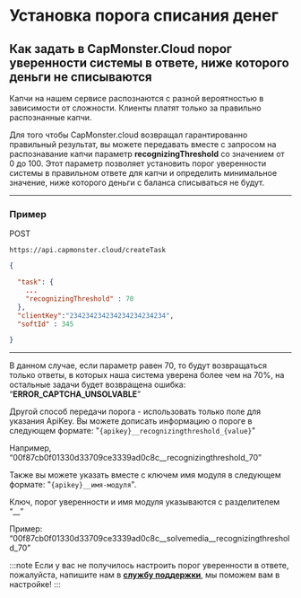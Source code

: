 ﻿---
sidebar_position: 6
---

# Установка порога списания денег

## Как задать в CapMonster.Cloud порог уверенности системы в ответе, ниже которого деньги не списываются

Капчи на нашем сервисе распознаются с разной вероятностью в зависимости от сложности. Клиенты платят только за правильно распознанные капчи.

Для того чтобы CapMonster.cloud возвращал гарантированно правильный результат, вы можете передавать вместе с запросом на распознавание капчи параметр **recognizingThreshold** со значением от 0 до 100. Этот параметр позволяет установить порог уверенности системы в правильном ответе для капчи и определить минимальное значение, ниже которого деньги с баланса списываться не будут. 

---

### Пример

POST 
```http
https://api.capmonster.cloud/createTask
```
```json
{

  "task": { 
    ...
    "recognizingThreshold" : 70
  },
  "clientKey":"234234234234234234234234",
  "softId" : 345

}
```
---
В данном случае, если параметр равен 70, то будут возвращаться только ответы, в которых наша система уверена более чем на 70%, на остальные задачи будет возвращена ошибка: “**ERROR_CAPTCHA_UNSOLVABLE**”

Другой способ передачи порога - использовать только поле для указания ApiKey. Вы можете дописать информацию о пороге в следующем формате: "`{apikey}__recognizingthreshold_{value}`"

Например, “00f87cb0f01330d33709ce3339ad0c8c\_\_recognizingthreshold\_70”

Также вы можете указать вместе с ключем имя модуля в следующем формате: "`{apikey}__имя-модуля`".

Ключ, порог уверенности и имя модуля указываются с разделителем “\_\_”

Пример: “00f87cb0f01330d33709ce3339ad0c8c\_\_solvemedia\_\_recognizingthreshold\_70”

:::note
Если у вас не получилось настроить порог уверенности в ответе, пожалуйста, напишите нам в **[службу поддержки](https://helpdesk.zennolab.com/conversation/new)**, мы поможем вам в настройке!
:::

